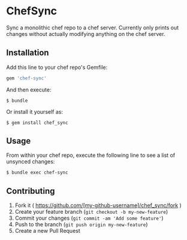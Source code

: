 # ChefSync

Sync a monolithic chef repo to a chef server. Currently only prints out changes
without actually modifying anything on the chef server.

## Installation

Add this line to your chef repo's Gemfile:

```ruby
gem 'chef-sync'
```

And then execute:

    $ bundle

Or install it yourself as:

    $ gem install chef_sync

## Usage

From within your chef repo, execute the following line to see a list of
unsynced changes:

	$ bundle exec chef-sync

## Contributing

1. Fork it ( https://github.com/[my-github-username]/chef_sync/fork )
2. Create your feature branch (`git checkout -b my-new-feature`)
3. Commit your changes (`git commit -am 'Add some feature'`)
4. Push to the branch (`git push origin my-new-feature`)
5. Create a new Pull Request
